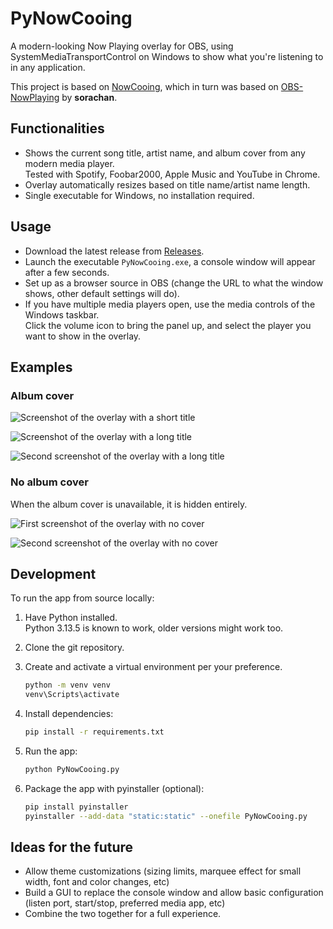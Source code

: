 # PyNowCooing
A modern-looking Now Playing overlay for OBS, using SystemMediaTransportControl on Windows to show what you're listening to in any application.

This project is based on [NowCooing](https://github.com/victorlxyz/NowCooing), which in turn was based on [OBS-NowPlaying](https://github.com/sorachan/OBS-NowPlaying/#) by **sorachan**.

## Functionalities

- Shows the current song title, artist name, and album cover from any modern media player.  
  Tested with Spotify, Foobar2000, Apple Music and YouTube in Chrome.
- Overlay automatically resizes based on title name/artist name length.
- Single executable for Windows, no installation required.

## Usage

- Download the latest release from [Releases](github.com/vzsg/PyNowCooing/releases).
- Launch the executable `PyNowCooing.exe`, a console window will appear after a few seconds.
- Set up as a browser source in OBS (change the URL to what the window shows, other default settings will do).
- If you have multiple media players open, use the media controls of the Windows taskbar.  
  Click the volume icon to bring the panel up, and select the player you want to show in the overlay.

## Examples

### Album cover

  ![Screenshot of the overlay with a short title](https://github.com/user-attachments/assets/ceb43e1d-442f-43c9-b3cf-4eb1a5aef0f5)

  ![Screenshot of the overlay with a long title](https://github.com/user-attachments/assets/b0525864-21f7-43fb-985c-a1fd07e95fd8)

  ![Second screenshot of the overlay with a long title](https://github.com/user-attachments/assets/dce9c18c-2fb1-442c-affd-2f83a7ce8e74)

### No album cover

When the album cover is unavailable, it is hidden entirely.

  ![First screenshot of the overlay with no cover](https://github.com/user-attachments/assets/d2aea701-7fa2-4043-b8a3-164009e36924)

  ![Second screenshot of the overlay with no cover](https://github.com/user-attachments/assets/4eea565a-888f-423e-a8c0-0a95fb80ecb2)

## Development

To run the app from source locally:

1. Have Python installed.  
   Python 3.13.5 is known to work, older versions might work too.
2. Clone the git repository.
3. Create and activate a virtual environment per your preference.

   ```sh
   python -m venv venv
   venv\Scripts\activate
   ```

4. Install dependencies:

   ```sh
   pip install -r requirements.txt
   ```

5. Run the app:

   ```sh
   python PyNowCooing.py
   ```

6. Package the app with pyinstaller (optional):

   ```sh
   pip install pyinstaller
   pyinstaller --add-data "static:static" --onefile PyNowCooing.py
   ```

## Ideas for the future

- Allow theme customizations (sizing limits, marquee effect for small width, font and color changes, etc)
- Build a GUI to replace the console window and allow basic configuration (listen port, start/stop, preferred media app, etc)
- Combine the two together for a full experience.

